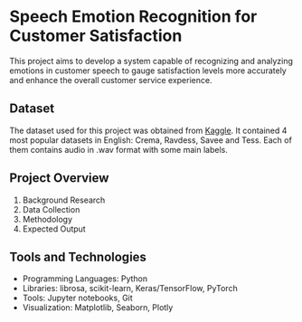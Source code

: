 # Speech Emotion Recognition for Customer Satisfaction

This project aims to develop a system capable of recognizing and analyzing emotions in customer speech to gauge satisfaction levels more accurately and enhance the overall customer service experience.

## Dataset
The dataset used for this project was obtained from [Kaggle](https://www.kaggle.com). It contained 4 most popular datasets in English: Crema, Ravdess, Savee and Tess. Each of them contains audio in .wav format with some main labels.

## Project Overview
1. Background Research
2. Data Collection
3. Methodology
4. Expected Output

## Tools and Technologies
- Programming Languages: Python
- Libraries: librosa, scikit-learn, Keras/TensorFlow, PyTorch
- Tools: Jupyter notebooks, Git
- Visualization: Matplotlib, Seaborn, Plotly
